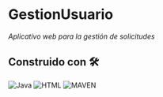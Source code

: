 # GestionUsuario
_Aplicativo web para la gestión de solicitudes_

## Construido con 🛠
<img alt="Java" src="https://img.shields.io/badge/Java-333.svg?logo=java&logoColor=white"> <img alt="HTML" src="https://img.shields.io/badge/HTML-E34F26.svg?logo=html5&logoColor=white"> <img alt="MAVEN" src="https://img.shields.io/badge/Maven-E34F26.svg?logo=java&logoColor=white">


